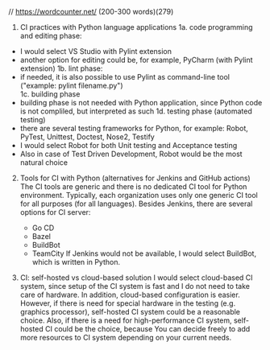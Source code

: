 // https://wordcounter.net/ (200-300 words)(279)

1. CI practices with Python language applications
1a. code programming and editing phase: 
  - I would select VS Studio with Pylint extension
  - another option for editing could be, for example, PyCharm (with Pylint extension)
1b. lint phase:
  - if needed, it is also possible to use Pylint as command-line tool ("example: pylint filename.py")  
1c. building phase
  - building phase is not needed with Python application, since Python code is not compliled, but interpreted as such
1d. testing phase (automated testing)
  - there are several testing frameworks for Python, for example: Robot, PyTest, Unittest, Doctest, Nose2, Testify
  - I would select Robot for both Unit testing and Acceptance testing 
  - Also in case of Test Driven Development, Robot would be the most natural choice

2. Tools for CI with Python (alternatives for Jenkins and GitHub actions)
The CI tools are generic and there is no dedicated CI tool for Python environment.
Typically, each organization uses only one generic CI tool for all purposes (for all languages). 
Besides Jenkins, there are several options for CI server:
   - Go CD 
   - Bazel  
   - BuildBot 
   - TeamCity 
If Jenkins would not be available, I would select BuildBot, which is written in Python.


3. CI: self-hosted vs cloud-based solution
I would select cloud-based CI system, since setup of the CI system is fast and I do not need to take care of hardware.
In addition, cloud-based configuration is easier.
However, if there is need for special hardware in the testing (e.g. graphics processor), self-hosted CI system could be a reasonable choice.
Also, if there is a need for high-performance CI system, self-hosted CI could be the choice, because You can decide freely to add more resources to CI
system depending on your current needs.

